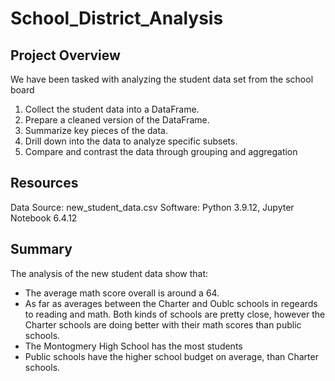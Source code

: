 # School_District_Analysis

## Project Overview
We have been tasked with analyzing the student data set from the school board 

1. Collect the student data into a DataFrame.
2. Prepare a cleaned version of the DataFrame.
3. Summarize key pieces of the data.
4. Drill down into the data to analyze specific subsets.
5. Compare and contrast the data through grouping and aggregation

## Resources
Data Source: new_student_data.csv
Software: Python 3.9.12, Jupyter Notebook 6.4.12

## Summary
The analysis of the new student data show that: 
- The average math score overall is around a 64. 
- As far as averages between the Charter and Oublc schools in regeards to reading and math. Both 
kinds of schools are pretty close, however the Charter schools are doing better with their math scores than public schools.
- The Montogmery High School has the most students
- Public schools have the higher school budget on average, than Charter schools. 
